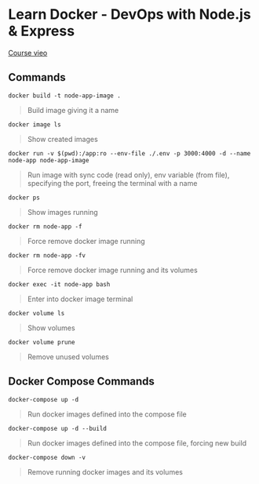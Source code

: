 # Learn Docker - DevOps with Node.js & Express

[Course vieo](https://www.youtube.com/watch?v=9zUHg7xjIqQ&t=394s)

## Commands

`docker build -t node-app-image .`
> Build image giving it a name

`docker image ls`
> Show created images

`docker run -v $(pwd):/app:ro --env-file ./.env -p 3000:4000 -d --name node-app node-app-image`
> Run image with sync code (read only), env variable (from file), specifying the port, freeing the terminal with a name

`docker ps`
> Show images running

`docker rm node-app -f`
> Force remove docker image running

`docker rm node-app -fv`
> Force remove docker image running and its volumes

`docker exec -it node-app bash`
> Enter into docker image terminal

`docker volume ls`
> Show volumes

`docker volume prune`
> Remove unused volumes

## Docker Compose Commands

`docker-compose up -d`
> Run docker images defined into the compose file

`docker-compose up -d --build`
> Run docker images defined into the compose file, forcing new build

`docker-compose down -v`
> Remove running docker images and its volumes
